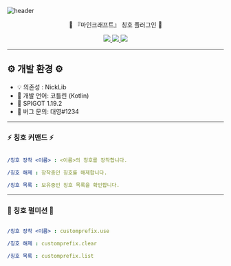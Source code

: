 ![header](https://capsule-render.vercel.app/api?type=waving&color=auto&height=300&section=header&text=CustomPrefix%20&fontSize=90&animation=fadeIn&fontAlignY=38&desc=%20%20%20%20%20%20%20&descAlignY=51&descAlign=62)

<p align='center'> 📑 『마인크래프트』 칭호 플러그인 📑 </p>
<p align='center'>
  <a href="https://github.com/idkNicks">
    <img src="https://img.shields.io/badge/github-%23121011.svg?style=for-the-badge&logo=github&logoColor=white">
  </a>
  <a href="https://discord.com/users/992342653255557230">
    <img src="https://img.shields.io/badge/-Contact-ed8a6c?style=for-the-badge">
  </a>
  <a href="https://discord.gg/7eV6KxPdcQ">
    <img src="https://img.shields.io/badge/Discord-%235865F2.svg?style=for-the-badge&logo=discord&logoColor=white">
  </a>
</p>
<hr>

## ⚙️ 개발 환경 ⚙️
- 💡 의존성 : NickLib
- 📡 개발 언어: 코틀린 (Kotlin)
- 🧭 SPIGOT 1.19.2
- 📩 버그 문의: 대영#1234
<hr>



### ⚡️ 칭호  커맨드 ⚡️️
```yml

/칭호 장착 <이름> : <이름>의 칭호를 장착합니다.

/칭호 해제 : 장착중인 칭호를 해제합니다.

/칭호 목록 : 보유중인 칭호 목록을 확인합니다.

```
<hr>

### 📑 칭호 펄미션 📑️
```yml

/칭호 장착 <이름> : customprefix.use

/칭호 해제 : customprefix.clear

/칭호 목록 : customprefix.list

```

